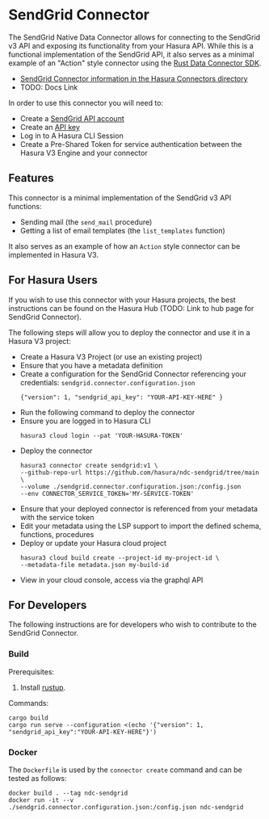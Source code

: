 # SendGrid Connector

The SendGrid Native Data Connector allows for connecting to the SendGrid v3 API and exposing its functionality from your Hasura API.
While this is a functional implementation of the SendGrid API,
it also serves as a minimal example of an "Action" style connector using the
[Rust Data Connector SDK](https://github.com/hasura/ndc-hub#rusk-sdk).

* [SendGrid Connector information in the Hasura Connectors directory](https://hasura.io/connectors/sendgrid)
* TODO: Docs Link

In order to use this connector you will need to:

* Create a [SendGrid API account](https://signup.sendgrid.com/)
* Create an [API key](https://app.sendgrid.com/settings/api_keys)
* Log in to A Hasura CLI Session
* Create a Pre-Shared Token for service authentication between the Hasura V3 Engine and your connector

## Features

This connector is a minimal implementation of the SendGrid v3 API functions:

* Sending mail (the `send_mail` procedure)
* Getting a list of email templates (the `list_templates` function)

It also serves as an example of how an `Action` style connector can be implemented in Hasura V3.

## For Hasura Users

If you wish to use this connector with your Hasura projects, the best instructions can be found on the Hasura Hub (TODO: Link to hub page for SendGrid Connector).

The following steps will allow you to deploy the connector and use it in a Hasura V3 project:

* Create a Hasura V3 Project (or use an existing project)
* Ensure that you have a metadata definition
* Create a configuration for the SendGrid Connector referencing your credentials:
     `sendgrid.connector.configuration.json`
     ```
     {"version": 1, "sendgrid_api_key": "YOUR-API-KEY-HERE" }
     ```
* Run the following command to deploy the connector
* Ensure you are logged in to Hasura CLI
     ```
     hasura3 cloud login --pat 'YOUR-HASURA-TOKEN'
     ```
* Deploy the connector
     ```
     hasura3 connector create sendgrid:v1 \
     --github-repo-url https://github.com/hasura/ndc-sendgrid/tree/main \
     --volume ./sendgrid.connector.configuration.json:/config.json
     --env CONNECTOR_SERVICE_TOKEN='MY-SERVICE-TOKEN'
     ```
* Ensure that your deployed connector is referenced from your metadata with the service token
* Edit your metadata using the LSP support to import the defined schema, functions, procedures
* Deploy or update your Hasura cloud project
     ```
     hasura3 cloud build create --project-id my-project-id \
     --metadata-file metadata.json my-build-id
     ```
* View in your cloud console, access via the graphql API


## For Developers

The following instructions are for developers who wish to contribute to the SendGrid Connector.

### Build

Prerequisites:

1. Install [rustup](https://www.rust-lang.org/tools/install).

Commands:

```
cargo build
cargo run serve --configuration <(echo '{"version": 1, "sendgrid_api_key":"YOUR-API-KEY-HERE"}')
```

### Docker

The `Dockerfile` is used by the `connector create` command and can be tested as follows:

```
docker build . --tag ndc-sendgrid
docker run -it --v ./sendgrid.connector.configuration.json:/config.json ndc-sendgrid
```